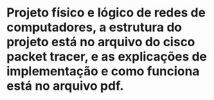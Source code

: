 # Projeto físico e lógico de redes de computadores, a estrutura do projeto está no arquivo do cisco packet tracer, e as explicações de implementação e como funciona está no arquivo pdf.
